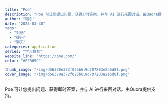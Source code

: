 ```yaml
---
title: "Poe"
description: "Poe 可让您提出问题、获得即时答案，并与 AI 进行来回对话。由Quora提供支持。"
author: "瑞东"
date: "2023-03-30"
tags:
  - "对话"
  - "提问"
  - "聊天"
categories: application
series: "学习教育"
website_link: "https://poe.com/"
color: "#FFB65C"

thumb_image: "/img/d56370e372f025b619d707203e2a5d8f.png"
cover_image: "/img/d56370e372f025b619d707203e2a5d8f.png"
---
```


Poe 可让您提出问题、获得即时答案，并与 AI 进行来回对话。由Quora提供支持。